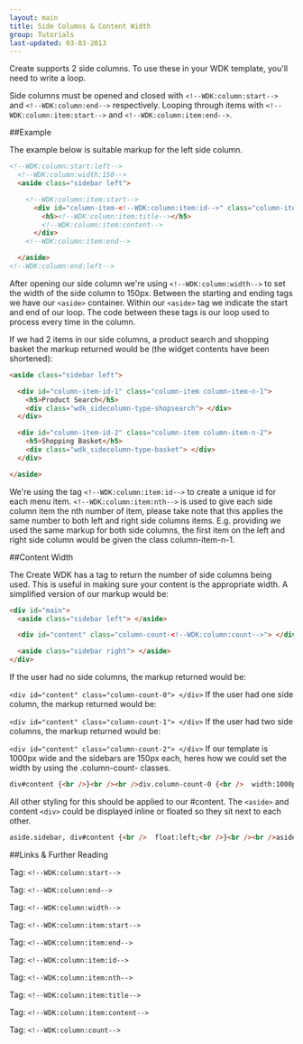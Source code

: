 ```yaml
---
layout: main
title: Side Columns & Content Width
group: Tutorials
last-updated: 03-03-2013
---
```



Create supports 2 side columns. To use these in your WDK template, you'll need to write a loop.

Side columns must be opened and closed with `<!--WDK:column:start-->` and `<!--WDK:column:end-->` respectively. Looping through items with `<!--WDK:column:item:start-->` and `<!--WDK:column:item:end-->`.

##Example

The example below is suitable markup for the left side column.

```html
<!--WDK:column:start:left-->
  <!--WDK:column:width:150-->
  <aside class="sidebar left">

    <!--WDK:column:item:start-->
      <div id="column-item-<!--WDK:column:item:id-->" class="column-item column-item-n-<!--WDK:column:item:nth-->">
        <h5><!--WDK:column:item:title--></h5>
        <!--WDK:column:item:content-->
      </div>
    <!--WDK:column:item:end-->

  </aside>
<!--WDK:column:end:left-->
```

After opening our side column we're using `<!--WDK:column:width-->` to set the width of the side column to 150px. Between the starting and ending tags we have our `<aside>` container. Within our `<aside>` tag we indicate the start and end of our loop. The code between these tags is our loop used to process every time in the column.

If we had 2 items in our side columns, a product search and shopping basket the markup returned would be (the widget contents have been shortened):

```html
<aside class="sidebar left">

  <div id="column-item-id-1" class="column-item column-item-n-1">
    <h5>Product Search</h5>
    <div class="wdk_sidecolumn-type-shopsearch"> </div>
  </div>

  <div id="column-item-id-2" class="column-item column-item-n-2">
    <h5>Shopping Basket</h5>
    <div class="wdk_sidecolumn-type-basket"> </div>
  </div>

</aside>
```

We're using the tag `<!--WDK:column:item:id-->` to create a unique id for each menu item. `<!--WDK:column:item:nth-->` is used to give each side column item the nth number of item, please take note that this applies the same number to both left and right side columns items. E.g. providing we used the same markup for both side columns, the first item on the left and right side column would be given the class column-item-n-1.

##Content Width

The Create WDK has a tag to return the number of side columns being used. This is useful in making sure your content is the appropriate width. A simplified version of our markup would be:

```html
<div id="main">
  <aside class="sidebar left"> </aside>

  <div id="content" class="column-count-<!--WDK:column:count-->"> </div>

  <aside class="sidebar right"> </aside>
</div>
```

If the user had no side columns, the markup returned would be:

`<div id="content" class="column-count-0"> </div>`
If the user had one side column, the markup returned would be:

`<div id="content" class="column-count-1"> </div>`
If the user had two side columns, the markup returned would be:

`<div id="content" class="column-count-2"> </div>`
If our template is 1000px wide and the sidebars are 150px each, heres how we could set the width by using the .column-count- classes.

```html
div#content {<br />}<br /><br />div.column-count-0 {<br />  width:1000px;<br />}<br /><br />div.column-count-1 {<br /> width:850px;<br />}<br /><br />div.column-count-2 {<br /> width:700px;<br />}
```

All other styling for this should be applied to our #content. The `<aside>` and content `<div>` could be displayed inline or floated so they sit next to each other.

```html
aside.sidebar, div#content {<br />  float:left;<br />}<br /><br />aside.sidebar, div#content {<br />  display:inline;<br />}
```

##Links & Further Reading

Tag: `<!--WDK:column:start-->`

Tag: `<!--WDK:column:end-->`

Tag: `<!--WDK:column:width-->`

Tag: `<!--WDK:column:item:start-->`

Tag: `<!--WDK:column:item:end-->`

Tag: `<!--WDK:column:item:id-->`

Tag: `<!--WDK:column:item:nth-->`

Tag: `<!--WDK:column:item:title-->`

Tag: `<!--WDK:column:item:content-->`

Tag: `<!--WDK:column:count-->`
